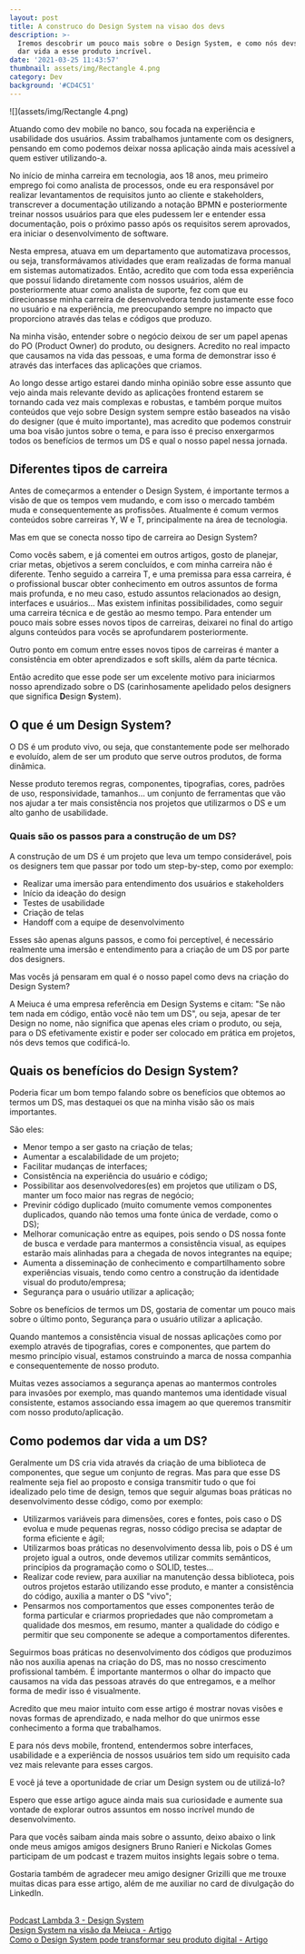 ```yaml
---
layout: post
title: A construco do Design System na visao dos devs
description: >-
  Iremos descobrir um pouco mais sobre o Design System, e como nós devs podemos
  dar vida a esse produto incrível.
date: '2021-03-25 11:43:57'
thumbnail: assets/img/Rectangle 4.png
category: Dev
background: '#CD4C51'
---
```

![](assets/img/Rectangle 4.png)

Atuando como dev mobile no banco, sou focada na experiência e usabilidade dos usuários. Assim trabalhamos juntamente com os designers, pensando em como podemos deixar nossa aplicação ainda mais acessível a quem estiver utilizando-a.

No início de minha carreira em tecnologia, aos 18 anos, meu primeiro emprego foi como analista de processos, onde eu era responsável por realizar levantamentos de requisitos junto ao cliente e stakeholders, transcrever a documentação utilizando a notação BPMN e posteriormente treinar nossos usuários para que eles pudessem ler e entender essa documentação, pois o próximo passo após os requisitos serem aprovados, era iniciar o desenvolvimento de software.

Nesta empresa, atuava em um departamento que automatizava processos, ou seja, transformávamos atividades que eram realizadas de forma manual em sistemas automatizados. Então, acredito que com toda essa experiência que possuí lidando diretamente com nossos usuários, além de posteriormente atuar como analista de suporte, fez com que eu direcionasse minha carreira de desenvolvedora tendo justamente esse foco no usuário e na experiência, me preocupando sempre no impacto que proporciono através das telas e códigos que produzo.

Na minha visão, entender sobre o negócio deixou de ser um papel apenas do PO (Product Owner) do produto, ou designers. Acredito no real impacto que causamos na vida das pessoas, e uma forma de demonstrar isso é através das interfaces das aplicações que criamos.

Ao longo desse artigo estarei dando minha opinião sobre esse assunto que vejo ainda mais relevante devido as aplicações frontend estarem se tornando cada vez mais complexas e robustas, e também porque muitos conteúdos que vejo sobre Design system sempre estão baseados na visão do designer (que é muito importante), mas acredito que podemos construir uma boa visão juntos sobre o tema, e para isso é preciso enxergarmos todos os benefícios de termos um DS e qual o nosso papel nessa jornada.

## Diferentes tipos de carreira

Antes de começarmos a entender o Design System, é importante termos a visão de que os tempos vem mudando, e com isso o mercado também muda e consequentemente as profissões. Atualmente é comum vermos conteúdos sobre carreiras Y, W e T, principalmente na área de tecnologia.

Mas em que se conecta nosso tipo de carreira ao Design System?

Como vocês sabem, e já comentei em outros artigos, gosto de planejar, criar metas, objetivos a serem concluídos, e com minha carreira não é diferente. Tenho seguido a carreira T, e uma premissa para essa carreira, é o profissional buscar obter conhecimento em outros assuntos de forma mais profunda, e no meu caso, estudo assuntos relacionados ao design, interfaces e usuários... Mas existem infinitas possibilidades, como seguir uma carreira técnica e de gestão ao mesmo tempo. Para entender um pouco mais sobre esses novos tipos de carreiras, deixarei no final do artigo alguns conteúdos para vocês se aprofundarem posteriormente.

Outro ponto em comum entre esses novos tipos de carreiras é manter a consistência em obter aprendizados e soft skills, além da parte técnica.

Então acredito que esse pode ser um excelente motivo para iniciarmos nosso aprendizado sobre o DS (carinhosamente apelidado pelos designers que significa **D**esign **S**ystem).

## O que é um Design System?

O DS é um produto vivo, ou seja, que constantemente pode ser melhorado e evoluído, alem de ser um produto que serve outros produtos, de forma dinâmica.

Nesse produto teremos regras, componentes, tipografias, cores, padrões de uso, responsividade, tamanhos... um conjunto de ferramentas que vão nos ajudar a ter mais consistência nos projetos que utilizarmos o DS e um alto ganho de usabilidade.

### Quais são os passos para a construção de um DS?

A construção de um DS é um projeto que leva um tempo considerável, pois os designers tem que passar por todo um step-by-step, como por exemplo:

* Realizar uma imersão para entendimento dos usuários e stakeholders
* Início da ideação do design
* Testes de usabilidade
* Criação de telas
* Handoff com a equipe de desenvolvimento

Esses são apenas alguns passos, e como foi perceptível, é necessário realmente uma imersão e entendimento para a criação de um DS por parte dos designers.

Mas vocês já pensaram em qual é o nosso papel como devs na criação do Design System?

A Meiuca é uma empresa referência em Design Systems e citam: "Se não tem nada em código, então você não tem um DS", ou seja, apesar de ter Design no nome, não significa que apenas eles criam o produto, ou seja, para o DS efetivamente existir e poder ser colocado em prática em projetos, nós devs temos que codificá-lo.

## Quais os benefícios do Design System?

Poderia ficar um bom tempo falando sobre os benefícios que obtemos ao termos um DS, mas destaquei os que na minha visão são os mais importantes.

São eles:

* Menor tempo a ser gasto na criação de telas;
* Aumentar a escalabilidade de um projeto;
* Facilitar mudanças de interfaces;
* Consistência na experiência do usuário e código;
* Possibilitar aos desenvolvedores(es) em projetos que utilizam o DS, manter um foco maior nas regras de negócio;
* Previnir código duplicado (muito comumente vemos componentes duplicados, quando não temos uma fonte única de verdade, como o DS);
* Melhorar comunicação entre as equipes, pois sendo o DS nossa fonte de busca e verdade para mantermos a consistência visual, as equipes estarão mais alinhadas para a chegada de novos integrantes na equipe;
* Aumenta a disseminação de conhecimento e compartilhamento sobre experiências visuais, tendo como centro a construção da identidade visual do produto/empresa;
* Segurança para o usuário utilizar a aplicação;

Sobre os benefícios de termos um DS, gostaria de comentar um pouco mais sobre o último ponto, Segurança para o usuário utilizar a aplicação.

Quando mantemos a consistência visual de nossas aplicações como por exemplo através de tipografias, cores e componentes, que partem do mesmo princípio visual, estamos construindo a marca de nossa companhia e consequentemente de nosso produto.

Muitas vezes associamos a segurança apenas ao mantermos controles para invasões por exemplo, mas quando mantemos uma identidade visual consistente, estamos associando essa imagem ao que queremos transmitir com nosso produto/aplicação.

## Como podemos dar vida a um DS?

Geralmente um DS cria vida através da criação de uma biblioteca de componentes, que segue um conjunto de regras. Mas para que esse DS realmente seja fiel ao proposto e consiga transmitir tudo o que foi idealizado pelo time de design, temos que seguir algumas boas práticas no desenvolvimento desse código, como por exemplo:

* Utilizarmos variáveis para dimensões, cores e fontes, pois caso o DS evolua e mude pequenas regras, nosso código precisa se adaptar de forma eficiente e ágil;
* Utilizarmos boas práticas no desenvolvimento dessa lib, pois o DS é um projeto igual a outros, onde devemos utilizar commits semânticos, princípios da programação como o SOLID, testes...
* Realizar code review, para auxiliar na manutenção dessa biblioteca, pois outros projetos estarão utilizando esse produto, e manter a consistência do código, auxilia a manter o DS "vivo";
* Pensarmos nos comportamentos que esses componentes terão de forma particular e criarmos propriedades que não comprometam a qualidade dos mesmos, em resumo, manter a qualidade do código e permitir que seu componente se adeque a comportamentos diferentes.

Seguirmos boas práticas no desenvolvimento dos códigos que produzimos não nos auxilia apenas na criação do DS, mas no nosso crescimento profissional também. É importante mantermos o olhar do impacto que causamos na vida das pessoas através do que entregamos, e a melhor forma de medir isso é visualmente.

Acredito que meu maior intuito com esse artigo é mostrar novas visões e novas formas de aprendizado, e nada melhor do que unirmos esse conhecimento a forma que trabalhamos.

E para nós devs mobile, frontend, entendermos sobre interfaces, usabilidade e a experiência de nossos usuários tem sido um requisito cada vez mais relevante para esses cargos.

E você já teve a oportunidade de criar um Design system ou de utilizá-lo?

Espero que esse artigo aguce ainda mais sua curiosidade e aumente sua vontade de explorar outros assuntos em nosso incrível mundo de desenvolvimento.

Para que vocês saibam ainda mais sobre o assunto, deixo abaixo o link onde meus amigos amigos designers Bruno Ranieri e Nickolas Gomes participam de um podcast e trazem muitos insights legais sobre o tema.

Gostaria também de agradecer meu amigo designer Grizilli que me trouxe muitas dicas para esse artigo, além de me auxiliar no card de divulgação do LinkedIn.

\
[Podcast Lambda 3 - Design System](https://open.spotify.com/episode/6vECz1EcQPn4j2Qank8WiS?si=j-X1rEQOTtKAisC2ycG9Vw)\
[Design System na visão da Meiuca - Artigo](https://medium.com/meiuca/1-design-system-na-vis%C3%A3o-da-meiuca-cc0d67aa8d1b)\
[Como o Design System pode transformar seu produto digital - Artigo](https://medium.com/flowestudio/como-design-system-pode-revolucionar-seu-produto-digital-5b79a2d05f75)
